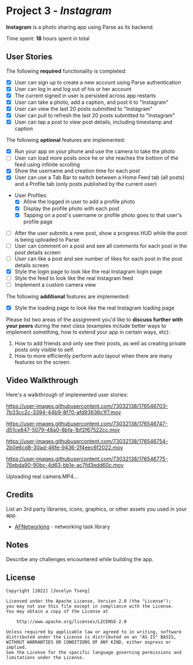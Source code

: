 # Project 3 - *Instagram*

**Instagram** is a photo sharing app using Parse as its backend.

Time spent: **18** hours spent in total

## User Stories

The following **required** functionality is completed:

- [x] User can sign up to create a new account using Parse authentication
- [x] User can log in and log out of his or her account
- [x] The current signed in user is persisted across app restarts
- [x] User can take a photo, add a caption, and post it to "Instagram"
- [x] User can view the last 20 posts submitted to "Instagram"
- [x] User can pull to refresh the last 20 posts submitted to "Instagram"
- [x] User can tap a post to view post details, including timestamp and caption

The following **optional** features are implemented:

- [x] Run your app on your phone and use the camera to take the photo
- [ ] User can load more posts once he or she reaches the bottom of the feed using infinite scrolling
- [x] Show the username and creation time for each post
- [x] User can use a Tab Bar to switch between a Home Feed tab (all posts) and a Profile tab (only posts published by the current user)
- User Profiles:
  - [x] Allow the logged in user to add a profile photo
  - [x] Display the profile photo with each post
  - [x] Tapping on a post's username or profile photo goes to that user's profile page
- [ ] After the user submits a new post, show a progress HUD while the post is being uploaded to Parse
- [ ] User can comment on a post and see all comments for each post in the post details screen
- [ ] User can like a post and see number of likes for each post in the post details screen
- [x] Style the login page to look like the real Instagram login page
- [ ] Style the feed to look like the real Instagram feed
- [ ] Implement a custom camera view

The following **additional** features are implemented:

- [x] Style the loading page to look like the real Instagram loading page

Please list two areas of the assignment you'd like to **discuss further with your peers** during the next class (examples include better ways to implement something, how to extend your app in certain ways, etc):

1. How to add friends and only see their posts, as well as creating private posts only visible to self.
2. How to more efficiently perform auto layout when there are many features on the screen.

## Video Walkthrough

Here's a walkthrough of implemented user stories:



https://user-images.githubusercontent.com/73032138/176546703-7b33cc2c-3394-44b9-8f70-afd93636c1f7.mov



https://user-images.githubusercontent.com/73032138/176546747-d51ce847-5079-48a0-8bfa-1bf2f67522cc.mov



https://user-images.githubusercontent.com/73032138/176546754-2b0e6cd8-30ad-46fe-9436-2f4eec6f2022.mov



https://user-images.githubusercontent.com/73032138/176546775-76ebda90-90bc-4d63-bb1e-ac7fd3edd60c.mov



Uploading real camera.MP4…


## Credits

List an 3rd party libraries, icons, graphics, or other assets you used in your app.

- [AFNetworking](https://github.com/AFNetworking/AFNetworking) - networking task library

## Notes

Describe any challenges encountered while building the app.

## License

    Copyright [2022] [Jocelyn Tseng]

    Licensed under the Apache License, Version 2.0 (the "License");
    you may not use this file except in compliance with the License.
    You may obtain a copy of the License at

        http://www.apache.org/licenses/LICENSE-2.0

    Unless required by applicable law or agreed to in writing, software
    distributed under the License is distributed on an "AS IS" BASIS,
    WITHOUT WARRANTIES OR CONDITIONS OF ANY KIND, either express or implied.
    See the License for the specific language governing permissions and
    limitations under the License.
